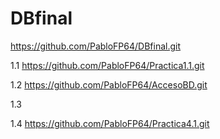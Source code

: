 # DBfinal
https://github.com/PabloFP64/DBfinal.git


1.1 https://github.com/PabloFP64/Practica1.1.git


1.2 https://github.com/PabloFP64/AccesoBD.git


1.3


1.4 https://github.com/PabloFP64/Practica4.1.git


